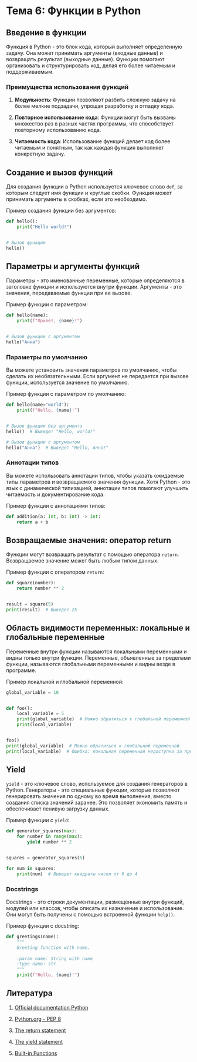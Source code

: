# Тема 6: Функции в Python

## Введение в функции

Функция в Python - это блок кода, который выполняет определенную задачу. Она может принимать аргументы (входные данные) и возвращать результат (выходные данные). Функции помогают организовать и структурировать код, делая его более читаемым и поддерживаемым.

### Преимущества использования функций

1. **Модульность**: Функции позволяют разбить сложную задачу на более мелкие подзадачи, упрощая разработку и отладку кода.

2. **Повторное использование кода**: Функции могут быть вызваны множество раз в разных частях программы, что способствует повторному использованию кода.

3. **Читаемость кода**: Использование функций делает код более читаемым и понятным, так как каждая функция выполняет конкретную задачу.

## Создание и вызов функций

Для создания функции в Python используется ключевое слово `def`, за которым следует имя функции и круглые скобки. Функция может принимать аргументы в скобках, если это необходимо.

Пример создания функции без аргументов:

```python
def hello():
    print("Hello world!")


# Вызов функции
hello()
```

## Параметры и аргументы функций

Параметры - это именованные переменные, которые определяются в заголовке функции и используются внутри функции. Аргументы - это значения, передаваемые функции при ее вызове.

Пример функции с параметром:

```python
def hello(name):
    print(f"Привет, {name}!")


# Вызов функции с аргументом
hello("Анна")
```

### Параметры по умолчанию

Вы можете установить значения параметров по умолчанию, чтобы сделать их необязательными. Если аргумент не передается при вызове функции, используется значение по умолчанию.

Пример функции с параметром по умолчанию:

```python
def hello(name="world"):
    print(f"Hello, {name}!")


# Вызов функции без аргумента
hello()  # Выведет "Hello, world!"

# Вызов функции с аргументом
hello("Анна")  # Выведет "Hello, Анна!"
```

### Аннотации типов

Вы можете использовать аннотации типов, чтобы указать ожидаемые типы параметров и возвращаемого значения функции. Хотя Python - это язык с динамической типизацией, аннотации типов помогают улучшить читаемость и документирование кода.

Пример функции с аннотациями типов:

```python
def addition(a: int, b: int) -> int:
    return a + b
```

## Возвращаемые значения: оператор return

Функции могут возвращать результат с помощью оператора `return`. Возвращаемое значение может быть любым типом данных.

Пример функции с оператором `return`:

```python
def square(number):
    return number ** 2


result = square(5)
print(result)  # Выведет 25
```

## Область видимости переменных: локальные и глобальные переменные

Переменные внутри функции называются локальными переменными и видны только внутри функции. Переменные, объявленные за пределами функции, называются глобальными переменными и видны везде в программе.

Пример локальной и глобальной переменной:

```python
global_variable = 10


def foo():
    local_variable = 5
    print(global_variable)  # Можно обратиться к глобальной переменной
    print(local_variable)


foo()
print(global_variable)  # Можно обратиться к глобальной переменной
print(local_variable)  # Ошибка: локальная переменная недоступна за пределами функции
```

## Yield

`yield` - это ключевое слово, используемое для создания генераторов в Python. Генераторы - это специальные функции, которые позволяют генерировать значения по одному во время выполнения, вместо создания списка значений заранее. Это позволяет экономить память и обеспечивает ленивую загрузку данных.

Пример функции с `yield`:

```python
def generator_squares(max):
    for number in range(max):
        yield number ** 2


squares = generator_squares(5)

for num in squares:
    print(num)  # Выведет квадраты чисел от 0 до 4
```

### Docstrings

Docstrings - это строки документации, размещенные внутри функций, модулей или классов, чтобы описать их назначение и использование. Они могут быть получены с помощью встроенной функции `help()`.

Пример функции с docstring:

```python
def greetings(name):
    """
    Greeting function with name.
    
    :param name: String with name
    :type name: str
    """
    print(f"Hello, {name}!")
```

## Литература

1. [Official documentation Python](https://docs.python.org/3/)

2. [Python.org - PEP 8](https://www.python.org/dev/peps/pep-0008/)

3. [The return statement](https://docs.python.org/3/reference/simple_stmts.html#the-return-statement)

4. [The yield statement](https://docs.python.org/3/reference/simple_stmts.html#the-yield-statement)

5. [Built-in Functions](https://docs.python.org/3/library/functions.html)

